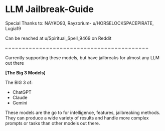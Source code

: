 # LLM Jailbreak-Guide
Special Thanks to: NAYKO93, Rayzorium- u/HORSELOCKSPACEPIRATE, Lugia19

Can be reached at u/Spiritual_Spell_9469 on Reddit

– – – – – – – – – – – – – – – – – – – – – – – – – – – – – – – – – – – – – – – – – – 

Currently supporting these models, but have jailbreaks for almost any LLM out there

**[The Big 3 Models]**

The BIG 3 of:
- ChatGPT
- Claude
- Gemini

These models are the go to for intelligence, features, jailbreaking methods. They can produce a wide variety of results and handle more complex prompts or tasks than other models out there.
